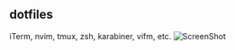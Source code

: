 ## dotfiles
iTerm, nvim, tmux, zsh, karabiner, vifm, etc.
![ScreenShot](https://i.imgur.com/1o2eXvP.png)
